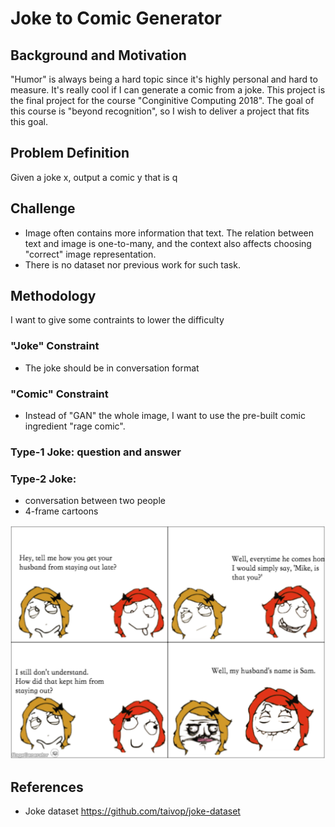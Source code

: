 # Joke to Comic Generator

## Background and Motivation
"Humor" is always being a hard topic since it's highly personal and hard to measure.
It's really cool if I can generate a comic from a joke.
This project is the final project for the course "Conginitive Computing 2018".
The goal of this course is "beyond recognition", so I wish to deliver a project that fits this goal.

## Problem Definition
Given a joke x, output a comic y that is q

## Challenge
- Image often contains more information that text. The relation between text and image is one-to-many, and the context also affects choosing "correct" image representation.
- There is no dataset nor previous work for such task.

## Methodology

I want to give some contraints to lower the difficulty

### "Joke" Constraint
- The joke should be in conversation format

### "Comic" Constraint
- Instead of "GAN" the whole image, I want to use the pre-built comic ingredient "rage comic".

### Type-1 Joke: question and answer

### Type-2 Joke: 
- conversation between two people
- 4-frame cartoons 
<img src="joke.png" alt="Type-2" class="inline"/>





## References
- Joke dataset https://github.com/taivop/joke-dataset

